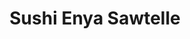 ---
layout: place
title: "Sushi Enya Sawtelle"
permalink: /california/los-angeles/sushi-enya-sawtelle.html
stateAbbr: CA
stateName: California
cityName: Los Angeles
place_id: ChIJ-VPXxbu7woAR_JUaFfQXcuE
photos:
  - name: >-
      places/ChIJ-VPXxbu7woAR_JUaFfQXcuE/photos/AUy1YQ1_bsR43WmBL-BWAVw-9T1DMpzwtyL3yjcskAelWke79GvtjnDWX8Z-xonmbm9OoGC-uMWnfOURKqWj-HnEX2BYw9vO209XEmXJOEw-6bxmYUapqFg__kiBcbO1VKjOWLXehdkbJc7hlOCV2HPkTJcKKcS9zlFdenfi6gSMOFk53YiVfHDkAxkCnxvSgA36JCeSelS9r_B0s_evIXoNRgWGYo862Q4x7luzT8NCniZ8bkEp8DJ3MnfUXBatPXKZuKDyvlTr0B2bwKznftG_b931laEbo_sTrsuhYl4BTqFEew
    widthPx: 1290
    heightPx: 908
    authorAttributions:
      - displayName: Sushi Enya Sawtelle
        uri: https://maps.google.com/maps/contrib/113456905547212406484
        photoUri: >-
          https://lh3.googleusercontent.com/a-/ALV-UjVdSz9SnPXKp4O6WVFl3h1bfghvcuQrhxYQEIpTSpB_DgbNHvk=s100-p-k-no-mo
    flagContentUri: >-
      https://www.google.com/local/imagery/report/?cb_client=maps_api_places.places_api&image_key=!1e10!2sAF1QipPwqYGPEqP6H4TDqp2gg3CKt1MTsVHMnNe23gu4&hl=en-US
    googleMapsUri: >-
      https://www.google.com/maps/place//data=!3m4!1e2!3m2!1sAF1QipPwqYGPEqP6H4TDqp2gg3CKt1MTsVHMnNe23gu4!2e10!4m2!3m1!1s0x80c2bbbbc5d753f9:0xe17217f4151a95fc
  - name: >-
      places/ChIJ-VPXxbu7woAR_JUaFfQXcuE/photos/AUy1YQ2AqtN8H0IpiyLgZ7tQoVIhRpqhZFWxlyMj-dexO1qn2ju9G4i9yqH1Ybr143iBGP0H0DfZ9EzZBBFQUU_NyER0jH2Se1PtCF-fsbRtiwDqWJV8e5n84OQIXpNlmlIR1-YfOq5M1FVtzUT8uOwd-S4Ec1PeYEdory1h05Uv7YQ5GFPbSCdOZpc7tNEYz1EdiVtoLWmm4mhMumInAQ1dnpS0dslWBX2qGEOBj67uNJQEPBIC4dYTTk2YKKY0R6vGxntwp6UmljVXPqiXB1S6qr8zY29-KaylYEICVURza1ggvBaZLm7jYCMIi4Br5UrWodGiKHoGM7BBCAf_Fn7nhVbB5cAU8fP0D0yOFBftb4A0hzegliY-TjTp7eRYjJWiQnTvBrwHANbfGdiCnJXprjKcMoaUPOTYLh9KWRi9QTfKjA
    widthPx: 3024
    heightPx: 4032
    authorAttributions:
      - displayName: andrew mouzaya
        uri: https://maps.google.com/maps/contrib/111083046033052580006
        photoUri: >-
          https://lh3.googleusercontent.com/a-/ALV-UjXLgDr5SBKNecgN-QOvV3xrOvBE3aClqr1Rb0r0zTfFCjUecRxL=s100-p-k-no-mo
    flagContentUri: >-
      https://www.google.com/local/imagery/report/?cb_client=maps_api_places.places_api&image_key=!1e10!2sCIHM0ogKEICAgICpk5_UBA&hl=en-US
    googleMapsUri: >-
      https://www.google.com/maps/place//data=!3m4!1e2!3m2!1sCIHM0ogKEICAgICpk5_UBA!2e10!4m2!3m1!1s0x80c2bbbbc5d753f9:0xe17217f4151a95fc
  - name: >-
      places/ChIJ-VPXxbu7woAR_JUaFfQXcuE/photos/AUy1YQ0JPs5CZlYiPH4mCSqfpbdFfOk0NFK1j0COEIuXF9XqnARR3yQh9pte4ldWeeYaeWMFs6g1D19sWvpoLad35gVK3YJHsci34lRdbVsgdTEaAVfOEHj2pcOVYBwcndcOiWaMw7w6sQbkNpe-TaDVUtY7TRc27jr8JSItk-WELaZnDAc5tuDT3Reg_CrTcUWfQc9ZkgAaOprndkkSmiTRpYKmixfO8XMsIY7CakLc8jqRODb_oRX3J35EFteC4i0tOi10BUexewLa2DEAEI1geuJ26WWY7xthHvKteWTWDgcAJlp5744a1cgO9KuLJgWzumhZ6m5zJpU-fwiFTPeVjoIpB4Z2iiDXWR9RMo9YFN9eysip-dFtGg0dZOVV6adjtRVQz0F4rLGJnJf0eRcqtU2tJ_PmxUdAfaTKNba8oY2Mz0Z06ybxRzhYxtsq9g
    widthPx: 3072
    heightPx: 4080
    authorAttributions:
      - displayName: Brandon Okumura
        uri: https://maps.google.com/maps/contrib/108519112835882663356
        photoUri: >-
          https://lh3.googleusercontent.com/a-/ALV-UjWLoLXRy9v7igogWL-KV4JR8FbpH-3qDyZ49U2WZpLmFpaaoyxP=s100-p-k-no-mo
    flagContentUri: >-
      https://www.google.com/local/imagery/report/?cb_client=maps_api_places.places_api&image_key=!1e10!2sCIABIhADyddmsxQhamerqn4ADuxA&hl=en-US
    googleMapsUri: >-
      https://www.google.com/maps/place//data=!3m4!1e2!3m2!1sCIABIhADyddmsxQhamerqn4ADuxA!2e10!4m2!3m1!1s0x80c2bbbbc5d753f9:0xe17217f4151a95fc
  - name: >-
      places/ChIJ-VPXxbu7woAR_JUaFfQXcuE/photos/AUy1YQ0j--nUBk6hYEybvLIsTwZYAU76MUaDpWmqOvuvCHePeJRoRmvL0PdqqDhgsuA5lQltGCGO8tPyT5FWiz7p8envGGnqH3-G9fRcqRRb1r4-947pkFj8z6S8kXd0EG1e_zuUUEYlFHVX_sG5PI0tq4jTgm7IffyJZasiiiMWRV7raXOkBqqCxl6OFfxky9ZwLtXgO8eZ1vpwZBdqHJFQvHdp3W6KangtXKMuwG5kf3NeuNLHraj274YhsrwA5r3pkQ6uOqHcjgh398QGfAcB1ESLtWFMVf5MtACsZLzKjpGuNftCCxl9G4a8RWZcubfI28FG6PSiko3Cu9sppaQh6JtCgNmmWKTEY1sGy1eMjj2npmFxlYgNIT0gsk3r3y6v2OLcb3Zh3EDqOWvx9Ug4HRmi9Us3eMmQCM56mEERA91QPw
    widthPx: 3024
    heightPx: 4032
    authorAttributions:
      - displayName: Jose Moreno
        uri: https://maps.google.com/maps/contrib/112290221957527555849
        photoUri: >-
          https://lh3.googleusercontent.com/a-/ALV-UjVQ8ZsIEdPi-zlu07llYEFTCxULmTANNxgJGUensQyowij-S3cuSw=s100-p-k-no-mo
    flagContentUri: >-
      https://www.google.com/local/imagery/report/?cb_client=maps_api_places.places_api&image_key=!1e10!2sCIHM0ogKEICAgMCg_LT4Zw&hl=en-US
    googleMapsUri: >-
      https://www.google.com/maps/place//data=!3m4!1e2!3m2!1sCIHM0ogKEICAgMCg_LT4Zw!2e10!4m2!3m1!1s0x80c2bbbbc5d753f9:0xe17217f4151a95fc
  - name: >-
      places/ChIJ-VPXxbu7woAR_JUaFfQXcuE/photos/AUy1YQ2i0zIZ2TAdnzUqdpBDypYiet4Rjl13QHDwvjN92MoJfc9jVMe4CY6DWeNG8W9iITAqwVSn4zLDA2WN2iXAhISXC38evMOyctxuTAfcxzmg-WA8gt-sTTQQNKTa9NSXHwfQ0B2ET6zVaoh09Gs7ZVJib4hNYAm1f5ayKm77CQbQq4EEfqdgWThdxgXQv9QhQ-UrYjon2Jz-2-LDUH77Ap2Ft6BkL2BTt0Ulo8e_EJsCQkO4j6EArteWOpVIBeM9Ds5uFoaCGlnZ1bpO-QyOLMV3ZTvYjgdkEav2vayzoB0XDeI9qOk37Wwcb9LLX8w5-Wo0qfTpWYX2AVWg3Nc_XMG0j1dj4WnIUMqoPbIKffkbeR-i0Az8mSryM0vQFSmZM-ckV-bdr_SkuUHrQ_CrIn7m-yr4-GIyoEWfLKOagZauEQ
    widthPx: 3600
    heightPx: 4800
    authorAttributions:
      - displayName: Lily C.
        uri: https://maps.google.com/maps/contrib/103410403501061464965
        photoUri: >-
          https://lh3.googleusercontent.com/a-/ALV-UjXCF_RuFS1wQnU1e4ILET7BIlMqoCiilXCF62v9bvsW4kXd98GM=s100-p-k-no-mo
    flagContentUri: >-
      https://www.google.com/local/imagery/report/?cb_client=maps_api_places.places_api&image_key=!1e10!2sCIHM0ogKEICAgICTtf-XVg&hl=en-US
    googleMapsUri: >-
      https://www.google.com/maps/place//data=!3m4!1e2!3m2!1sCIHM0ogKEICAgICTtf-XVg!2e10!4m2!3m1!1s0x80c2bbbbc5d753f9:0xe17217f4151a95fc
  - name: >-
      places/ChIJ-VPXxbu7woAR_JUaFfQXcuE/photos/AUy1YQ0MsekxbKElu5wHrQszbOnGv2dp1TOfNUUDqgj71W3IHjmgglezQazidBqwwzUx5l3lEdij40pjCR9SxGGB-pHTzddPCJkebP29BFowYpImIGRt8uHu_qqATVdf4Yuxb-ANEWp3nj8hwijYiZUdsW1eV76lUFSxQvTEqgOMgbXOqKatfnaA8ggaccdfjC75Hh-xQA2rhsdSGgyzCa2ec9giu3YHh0tzLaisfPRWfgBR2KjDDvPt-HGPdtNrXp2teGUxEn6HRGIlOc2jWgAWmhm4jdVngz4AXb8AqCBsHZVP2HSoMHoh0oJSEKW7hdR3EqKp-5Y9m7BQmjk8pl4ZTdZxttAImkC2-XCb_BvgzBt48chR4ezNxJDPI4JKDnKCNeZuXL-Qei5eXHpUr6JwqlZZAfmR9mkTW6oNHebLrE3PX81g
    widthPx: 3072
    heightPx: 4080
    authorAttributions:
      - displayName: S H
        uri: https://maps.google.com/maps/contrib/112210778160150254768
        photoUri: >-
          https://lh3.googleusercontent.com/a-/ALV-UjUgfgfMLFEmg6fjJ0Lj_Hgsw3-1A2UcdDdCnZYdNU3y59aMpoO3vQ=s100-p-k-no-mo
    flagContentUri: >-
      https://www.google.com/local/imagery/report/?cb_client=maps_api_places.places_api&image_key=!1e10!2sCIHM0ogKEICAgIDZ8uHc-wE&hl=en-US
    googleMapsUri: >-
      https://www.google.com/maps/place//data=!3m4!1e2!3m2!1sCIHM0ogKEICAgIDZ8uHc-wE!2e10!4m2!3m1!1s0x80c2bbbbc5d753f9:0xe17217f4151a95fc
  - name: >-
      places/ChIJ-VPXxbu7woAR_JUaFfQXcuE/photos/AUy1YQ00mCJtqi9WRi4IMMM2oZgjCoGOZdur_Voh5fv8KxuBB3id_MztiSjni20RtYVMkwkmkIDeN5hRPFPrTflBwnYkOEwd0B4rfXVxBRMgM4FsgezWxpxlAcfpBY-hRqz8ItEvH6T9qt6LfgFrFKmUuWXTtuYJcCZV86OaqU5zzrENqHzwhVoT3G2P4H58UkEnWWKyQdVp9_i9LiKXbx-ErQjbyuMhit1XbYR-J24y5iV7N0CrEMbBm4wAVCmq71GHhm3qJPtk1KroN4fYtiH2bFuysDLLfKYzCitIsy94ncc9V9c9icapNDUOPB-jAUgPqM0tafw-VAZ6uPAqcKJzhg303USSBqgz4p9NPdMd7G6zgfk07HdzFyfBpiIyGocParp4Mlv-Hx3iwveLNAeW_AUa04gycIP34cdofIo73rjh8w
    widthPx: 3072
    heightPx: 4080
    authorAttributions:
      - displayName: S H
        uri: https://maps.google.com/maps/contrib/112210778160150254768
        photoUri: >-
          https://lh3.googleusercontent.com/a-/ALV-UjUgfgfMLFEmg6fjJ0Lj_Hgsw3-1A2UcdDdCnZYdNU3y59aMpoO3vQ=s100-p-k-no-mo
    flagContentUri: >-
      https://www.google.com/local/imagery/report/?cb_client=maps_api_places.places_api&image_key=!1e10!2sCIHM0ogKEICAgICZstbQPQ&hl=en-US
    googleMapsUri: >-
      https://www.google.com/maps/place//data=!3m4!1e2!3m2!1sCIHM0ogKEICAgICZstbQPQ!2e10!4m2!3m1!1s0x80c2bbbbc5d753f9:0xe17217f4151a95fc
  - name: >-
      places/ChIJ-VPXxbu7woAR_JUaFfQXcuE/photos/AUy1YQ027H4XPwNl5yY5W4VoseayoRd7qiRr3FTo_ekxpOiOMTBd1WsPmDcmLZ6dG2PIgM0nkpe9sD--lrts6UtlPnZ49HmlVfzI-OgkYWIbWNpph9uxiSgvZrUFcYk05jQQXcP3mWgmGEHaq97dcIbSQkeMzIwI2NshfIjxiUV26W2B0bE_-A1bbW2ed31L8v6ET3q7coEqlEn_OYWoa8oBAqoFKKW4I-3FqqUiwocjtyEalPHuJVHmlF4h6m5L5qccC30nBHnR0HHC0G-5Fb_6nu9yvdAZIf8gT9e4E-3i7krLcYzY4dJIXMx7yblkd-Hxsocca8LTTJngg6OesG5cjYXJL8KjI82v_AEerVJNxtNcPk_3Vtjpzr8TICU4PeVN-fw9J8aosbTFWSUUosxtgwk3bbKUnQQsMzfbeiyjspf-elpE
    widthPx: 3072
    heightPx: 4080
    authorAttributions:
      - displayName: S H
        uri: https://maps.google.com/maps/contrib/112210778160150254768
        photoUri: >-
          https://lh3.googleusercontent.com/a-/ALV-UjUgfgfMLFEmg6fjJ0Lj_Hgsw3-1A2UcdDdCnZYdNU3y59aMpoO3vQ=s100-p-k-no-mo
    flagContentUri: >-
      https://www.google.com/local/imagery/report/?cb_client=maps_api_places.places_api&image_key=!1e10!2sCIHM0ogKEICAgIDZ8uHqiQE&hl=en-US
    googleMapsUri: >-
      https://www.google.com/maps/place//data=!3m4!1e2!3m2!1sCIHM0ogKEICAgIDZ8uHqiQE!2e10!4m2!3m1!1s0x80c2bbbbc5d753f9:0xe17217f4151a95fc
  - name: >-
      places/ChIJ-VPXxbu7woAR_JUaFfQXcuE/photos/AUy1YQ3Xe4YbZ-6u0i-7X8WepQSUAmV8KNlHRSyuxb8d2r22WAcbYNF_V4JeNIxnnv7SVDcrTr4_bXR5nz6RDfHwW5ohGlXo8NHszfaOwHgTHK0b82e8HBksftgpyN3U9o9raZ23_h48vWVBNn2cTM9Wug-DE4f5YGLTdIclguWFtiNM6hL9OyGFn3ZgejBm6U7ZUv-tONPUMfADOh2QWfiy2MC4MUff9Hy3R8Nk8nfohy5tjcJ1037hZ74reWOwn_6AN6c_QDMquzZAqJyYPEFOb1dZ2Ammw9xWT7YUBXquEfhiRqLGEvBD9_NzlDwqiB_E5lJtOwanylee11b09EGpD7SGGHeHFwdyTGru5v4LaXxHI6K4MN-yi-vtA1UcNXPNZyvI5NaXf5PvhClxmEJiJyC557j8Gzd7b0BHyR9tQm7YC2FD
    widthPx: 3072
    heightPx: 4080
    authorAttributions:
      - displayName: S H
        uri: https://maps.google.com/maps/contrib/112210778160150254768
        photoUri: >-
          https://lh3.googleusercontent.com/a-/ALV-UjUgfgfMLFEmg6fjJ0Lj_Hgsw3-1A2UcdDdCnZYdNU3y59aMpoO3vQ=s100-p-k-no-mo
    flagContentUri: >-
      https://www.google.com/local/imagery/report/?cb_client=maps_api_places.places_api&image_key=!1e10!2sCIHM0ogKEICAgIDZ8qGPswE&hl=en-US
    googleMapsUri: >-
      https://www.google.com/maps/place//data=!3m4!1e2!3m2!1sCIHM0ogKEICAgIDZ8qGPswE!2e10!4m2!3m1!1s0x80c2bbbbc5d753f9:0xe17217f4151a95fc
  - name: >-
      places/ChIJ-VPXxbu7woAR_JUaFfQXcuE/photos/AUy1YQ359NTWGEs2m3qfZ9XwkN6u4OPJvhtKUfbCB59AneHEjM-vkRPadtMcTHVj3i5aFvxPbE1jmU-XygGAQMj1vh5VBHnz1uws6JjBhZPA1XOVTHYMR1oLRhitBcgQUXoYYAhYp_4FHs8DrAhVsXxM_g06JSuSft2bVYDo51oVMqHpdjzgnhTZhjS_yvYLjyXGddgKrfaZVouVhpOwKQ12FTfCGhznnxxsy8YWJyY8Efx2N-QlPCqtIObJyM4FX8beVTgx3DyPp7nfmKZpTT_K7tNxzlNNPpHSJ8lAE8T9l914cu_f8-RUvJgmbM9sGLYH8zN7EwlSvMKQxxjk285xNW6obXL2RGbwa2SCBmdqNYMD7Riy_nB9q_ewkmVIjl-i1Yiyi6uC0eLa0HG7vS5GuY86FUtSoHWzxZv-Lhd7pPdRA-Iu
    widthPx: 3024
    heightPx: 4032
    authorAttributions:
      - displayName: stephanie lee
        uri: https://maps.google.com/maps/contrib/100807711849859325514
        photoUri: >-
          https://lh3.googleusercontent.com/a/ACg8ocKMHDXm4aFsZzz5S8w-Yz68uXpWrogfUPCUSc1xnPywR7KpUw=s100-p-k-no-mo
    flagContentUri: >-
      https://www.google.com/local/imagery/report/?cb_client=maps_api_places.places_api&image_key=!1e10!2sCIHM0ogKEICAgMDQu6ycwgE&hl=en-US
    googleMapsUri: >-
      https://www.google.com/maps/place//data=!3m4!1e2!3m2!1sCIHM0ogKEICAgMDQu6ycwgE!2e10!4m2!3m1!1s0x80c2bbbbc5d753f9:0xe17217f4151a95fc
address: '11301 W Olympic Blvd #102, Los Angeles, CA 90064, USA'
street: '11301 W Olympic Blvd #102'
city: Los Angeles
state: CA
zip: '90064'
country: USA
neighborhood: Sawtelle
latitude: '34.038696'
longitude: '-118.441938'
accessibility_options:
  wheelchairAccessibleParking: true
  wheelchairAccessibleEntrance: true
  wheelchairAccessibleRestroom: true
  wheelchairAccessibleSeating: true
business_status: OPERATIONAL
name: Sushi Enya Sawtelle
google_maps_links:
  directionsUri: >-
    https://www.google.com/maps/dir//''/data=!4m7!4m6!1m1!4e2!1m2!1m1!1s0x80c2bbbbc5d753f9:0xe17217f4151a95fc!3e0
  placeUri: https://maps.google.com/?cid=16245073142972323324
  writeAReviewUri: >-
    https://www.google.com/maps/place//data=!4m3!3m2!1s0x80c2bbbbc5d753f9:0xe17217f4151a95fc!12e1
  reviewsUri: >-
    https://www.google.com/maps/place//data=!4m4!3m3!1s0x80c2bbbbc5d753f9:0xe17217f4151a95fc!9m1!1b1
  photosUri: >-
    https://www.google.com/maps/place//data=!4m3!3m2!1s0x80c2bbbbc5d753f9:0xe17217f4151a95fc!10e5
primary_type: Sushi Restaurant
opening_hours:
  regular: null
  current: null
secondary_opening_hours:
  regular:
    weekdayDescriptions: null
    type: null
  current:
    weekdayDescriptions: null
    type: null
phone: null
price_level: null
price_range: null
rating: null
rating_count: 0
website: null
description: null
reviews: null
parking_options: null
payment_options: null
allow_dogs: null
curbside_pickup: null
delivery: null
dine_in: null
good_for_children: null
good_for_groups: null
good_for_sports: null
live_music: null
menu_for_children: null
outdoor_seating: null
reservable: null
restroom: null
serves_beer: null
serves_breakfast: null
serves_brunch: null
serves_cocktails: null
serves_coffee: null
serves_dinner: null
serves_dessert: null
serves_lunch: null
serves_vegetarian_food: null
serves_wine: null
takeout: null
slug: Sushi-Enya-Sawtelle

---